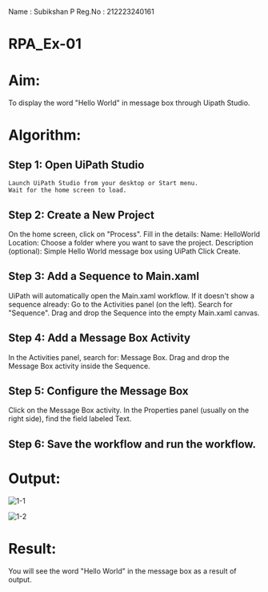 Name : Subikshan P
Reg.No : 212223240161

# RPA_Ex-01
# Aim:
  To display the word "Hello World" in message box through Uipath Studio.

# Algorithm:
## Step 1: Open UiPath Studio
    Launch UiPath Studio from your desktop or Start menu.
    Wait for the home screen to load.

 ## Step 2: Create a New Project
   On the home screen, click on "Process".
   Fill in the details:
       Name: HelloWorld
       Location: Choose a folder where you want to save the project.
       Description (optional): Simple Hello World message box using UiPath
   Click Create.

 ## Step 3: Add a Sequence to Main.xaml
  UiPath will automatically open the Main.xaml workflow.
  If it doesn't show a sequence already:
     Go to the Activities panel (on the left).
     Search for "Sequence".
  Drag and drop the Sequence into the empty Main.xaml canvas.

 ## Step 4: Add a Message Box Activity
  In the Activities panel, search for: Message Box.
  Drag and drop the Message Box activity inside the Sequence.

 ## Step 5: Configure the Message Box
   Click on the Message Box activity.
   In the Properties panel (usually on the right side), find the field labeled Text.

 ## Step 6: Save the workflow and run the workflow.

# Output:

![1-1](https://github.com/user-attachments/assets/f9a997a0-750d-4f8a-adf1-5fb624fa970f)

![1-2](https://github.com/user-attachments/assets/02e7f365-d731-4efe-85e8-8d13233e2c1a)

# Result:
  You will see the word "Hello World" in the message box as a result of output. 
